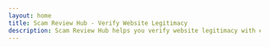 ```yaml
---
layout: home
title: Scam Review Hub - Verify Website Legitimacy
description: Scam Review Hub helps you verify website legitimacy with expert analysis, trust scores, and user feedback.
---
```

